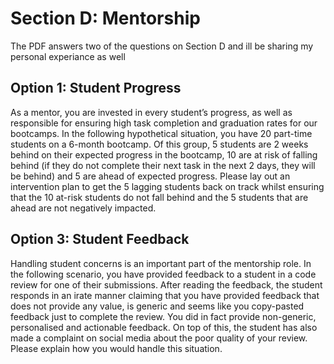 # Section D: Mentorship
The PDF answers two of the questions on Section D and ill be sharing my personal experiance as well

## Option 1: Student Progress
As a mentor, you are invested in every student’s progress, as well as
responsible for ensuring high task completion and graduation rates for our
bootcamps.
In the following hypothetical situation, you have 20 part-time students on
a 6-month bootcamp. Of this group, 5 students are 2 weeks behind on
their expected progress in the bootcamp, 10 are at risk of falling behind (if
they do not complete their next task in the next 2 days, they will be behind)
and 5 are ahead of expected progress. Please lay out an intervention plan
to get the 5 lagging students back on track whilst ensuring that the 10
at-risk students do not fall behind and the 5 students that are ahead are
not negatively impacted.

## Option 3: Student Feedback
Handling student concerns is an important part of the mentorship role.
In the following scenario, you have provided feedback to a student in a
code review for one of their submissions. After reading the feedback, the
student responds in an irate manner claiming that you have provided
feedback that does not provide any value, is generic and seems like you
copy-pasted feedback just to complete the review. You did in fact provide
non-generic, personalised and actionable feedback. On top of this, the
student has also made a complaint on social media about the poor quality
of your review. Please explain how you would handle this situation.